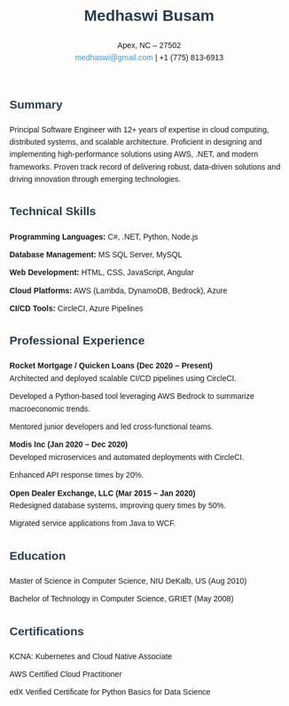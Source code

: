 <!DOCTYPE html>
<html lang="en">
<head>
  <meta charset="UTF-8">
  <meta name="viewport" content="width=device-width, initial-scale=1.0">
  <title>Medhaswi Busam - Principal Software Engineer</title>
  <style>
    body {
      font-family: Arial, sans-serif;
      margin: 20px;
      line-height: 1.6;
    }
    header {
      text-align: center;
    }
    section {
      margin-bottom: 30px;
    }
    h1, h2 {
      color: #2c3e50;
    }
    ul {
      list-style-type: none;
      padding: 0;
    }
    li {
      margin-bottom: 10px;
    }
    a {
      color: #3498db;
      text-decoration: none;
    }
    a:hover {
      text-decoration: underline;
    }
  </style>
</head>
<body>
  <header>
    <h1>Medhaswi Busam</h1>
    <p>
      Apex, NC – 27502<br>
      <a href="mailto:medhaswi@gmail.com">medhaswi@gmail.com</a> | +1 (775) 813-6913
    </p>
  </header>

  <section>
    <h2>Summary</h2>
    <p>
      Principal Software Engineer with 12+ years of expertise in cloud computing, distributed systems, and scalable architecture.
      Proficient in designing and implementing high-performance solutions using AWS, .NET, and modern frameworks.
      Proven track record of delivering robust, data-driven solutions and driving innovation through emerging technologies.
    </p>
  </section>

  <section>
    <h2>Technical Skills</h2>
    <ul>
      <li><strong>Programming Languages:</strong> C#, .NET, Python, Node.js</li>
      <li><strong>Database Management:</strong> MS SQL Server, MySQL</li>
      <li><strong>Web Development:</strong> HTML, CSS, JavaScript, Angular</li>
      <li><strong>Cloud Platforms:</strong> AWS (Lambda, DynamoDB, Bedrock), Azure</li>
      <li><strong>CI/CD Tools:</strong> CircleCI, Azure Pipelines</li>
    </ul>
  </section>

  <section>
    <h2>Professional Experience</h2>
    <ul>
      <li>
        <strong>Rocket Mortgage / Quicken Loans (Dec 2020 – Present)</strong>
        <ul>
          <li>Architected and deployed scalable CI/CD pipelines using CircleCI.</li>
          <li>Developed a Python-based tool leveraging AWS Bedrock to summarize macroeconomic trends.</li>
          <li>Mentored junior developers and led cross-functional teams.</li>
        </ul>
      </li>
      <li>
        <strong>Modis Inc (Jan 2020 – Dec 2020)</strong>
        <ul>
          <li>Developed microservices and automated deployments with CircleCI.</li>
          <li>Enhanced API response times by 20%.</li>
        </ul>
      </li>
      <li>
        <strong>Open Dealer Exchange, LLC (Mar 2015 – Jan 2020)</strong>
        <ul>
          <li>Redesigned database systems, improving query times by 50%.</li>
          <li>Migrated service applications from Java to WCF.</li>
        </ul>
      </li>
    </ul>
  </section>

  <section>
    <h2>Education</h2>
    <ul>
      <li>Master of Science in Computer Science, NIU DeKalb, US (Aug 2010)</li>
      <li>Bachelor of Technology in Computer Science, GRIET (May 2008)</li>
    </ul>
  </section>

  <section>
    <h2>Certifications</h2>
    <ul>
      <li>KCNA: Kubernetes and Cloud Native Associate </li>
      <li>AWS Certified Cloud Practitioner</li>
      <li>edX Verified Certificate for Python Basics for Data Science</li>
    </ul>
  </section>
</body>
</html>
